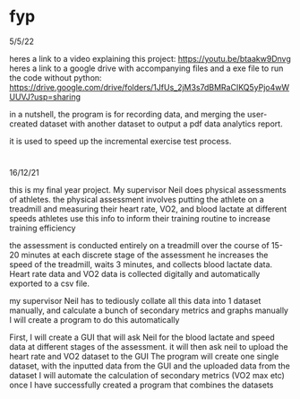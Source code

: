 # fyp

5/5/22

heres a link to a video explaining this project: https://youtu.be/btaakw9Dnvg
heres a link to a google drive with accompanying files and a exe file to run the code without python: https://drive.google.com/drive/folders/1JfUs_2jM3s7dBMRaCIKQ5yPjo4wWUUVJ?usp=sharing

in a nutshell, the program is for recording data, and merging the user-created dataset with another dataset to output a pdf data analytics report. 

it is used to speed up the incremental exercise test process.

#

16/12/21

this is my final year project. My supervisor Neil does physical assessments of athletes. 
the physical assessment involves putting the athlete on a treadmill and measuring their heart rate, VO2, and blood lactate at different speeds
athletes use this info to inform their training routine to increase training efficiency

the assessment is conducted entirely on a treadmill over the course of 15-20 minutes
at each discrete stage of the assessment he increases the speed of the treadmill, waits 3 minutes, and collects blood lactate data.
Heart rate data and VO2 data is collected digitally and automatically exported to a csv file. 

my supervisor Neil has to tediously collate all this data into 1 dataset manually, and calculate a bunch of secondary metrics and graphs manually
I will create a program to do this automatically

First, I will create a GUI that will ask Neil for the blood lactate and speed data at different stages of the assessment.
it will then ask neil to upload the heart rate and VO2 dataset to the GUI
The program will create one single dataset, with the inputted data from the GUI and the uploaded data from the dataset
I will automate the calculation of secondary metrics (VO2 max etc) once I have successfully created a program that combines the datasets
